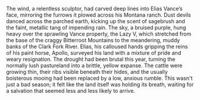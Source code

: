 The wind, a relentless sculptor, had carved deep lines into Elias Vance’s face, mirroring the furrows it plowed across his Montana ranch.  Dust devils danced across the parched earth, kicking up the scent of sagebrush and the faint, metallic tang of impending rain.  The sky, a bruised purple, hung heavy over the sprawling Vance property, the Lazy V, which stretched from the base of the craggy Bitterroot Mountains to the meandering, muddy banks of the Clark Fork River.  Elias, his calloused hands gripping the reins of his paint horse, Apollo, surveyed his land with a mixture of pride and weary resignation.  The drought had been brutal this year, turning the normally lush pastureland into a brittle, yellow expanse.  The cattle were growing thin, their ribs visible beneath their hides, and the usually boisterous mooing had been replaced by a low, anxious rumble.  This wasn't just a bad season; it felt like the land itself was holding its breath, waiting for a salvation that seemed less and less likely to arrive.
